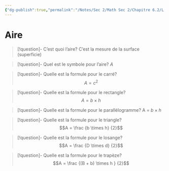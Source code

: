 ```yaml
---
{"dg-publish":true,"permalink":"/Notes/Sec 2/Math Sec 2/Chapitre 6.2/L' aire des figures/"}
---
```


# Aire

>[!question]- C’est quoi l’aire?
>C’est la mesure de la surface (superficie)

>[!question]- Quel est le symbole pour l’aire?
>$A$

>[!question]- Quelle est la formule pour le carré?
> $$A = c^2$$

>[!question]- Quelle est la formule pour le rectangle?
>$$A = b \times h$$

>[!question]- Quelle est la formule pour le parallélogramme?
>A = $b \times h$

>[!question]- Quelle est la formule pour le triangle?
>$$A = \frac {b \times h} {2}$$

>[!question]- Quelle est la formule pour le losange?
>$$A = \frac {D \times d} {2}$$

>[!question]- Quelle est la formule pour le trapèze?
>$$A = \frac {(B + b) \times h } {2}$$

